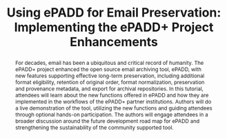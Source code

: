 ---
abstract: For decades, email has been a ubiquitous and critical record of humanity.
  The ePADD+ project enhanced the open source email archiving tool, ePADD, with new
  features supporting effective long-term preservation, including additional format
  eligibility, retention of original order, format normalization, preservation and
  provenance metadata, and export for archival repositories. In this tutorial, attendees
  will learn about the new functions offered in ePADD and how they are implemented
  in the workflows of the ePADD+ partner institutions. Authors will do a live demonstration
  of the tool, utilizing the new functions and guiding attendees through optional
  hands-on participation. The authors will engage attendees in a broader discussion
  around the future development road map for ePADD and strengthening the sustainability
  of the community supported tool.
creators:
- Tricia Patterson
date: null
document_url: https://az659834.vo.msecnd.net/eventsairwesteuprod/production-inconference-public/3f3e4df30e2346c7ae41b36c81733d8a
grand_parent: iPRES
institutions:
- Harvard University
keywords:
- email
- preservation
- open-source
- collaboration
- sustainability
landing_page_url: null
language: eng
layout: publication
license: CC-BY 4.0 International
notes_url: null
parent: iPRES 2022
publication_type: unknown
size: null
slides_url: null
source_name: iPRES
stream_url: null
title: 'Using ePADD for Email Preservation: Implementing the ePADD+ Project Enhancements'
year: 2022
---